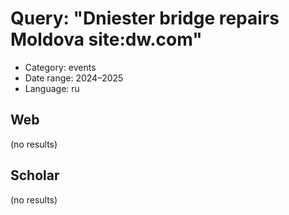 # Query: "Dniester bridge repairs Moldova site:dw.com"
- Category: events
- Date range: 2024–2025
- Language: ru

## Web

(no results)

## Scholar

(no results)

